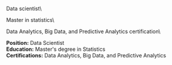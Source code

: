 Data scientist\

Master in statistics\

Data Analytics, Big Data, and Predictive Analytics certification\


 **Position:** Data Scientist\
 **Education:** Master's degree in Statistics\
 **Certifications:** Data Analytics, Big Data, and Predictive Analytics
